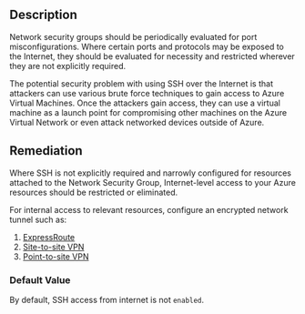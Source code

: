 ## Description

Network security groups should be periodically evaluated for port misconfigurations. Where certain ports and protocols may be exposed to the Internet, they should be evaluated for necessity and restricted wherever they are not explicitly required.

The potential security problem with using SSH over the Internet is that attackers can use various brute force techniques to gain access to Azure Virtual Machines. Once the attackers gain access, they can use a virtual machine as a launch point for compromising other machines on the Azure Virtual Network or even attack networked devices outside of Azure.

## Remediation

Where SSH is not explicitly required and narrowly configured for resources attached to the Network Security Group, Internet-level access to your Azure resources should be restricted or eliminated.

For internal access to relevant resources, configure an encrypted network tunnel such as:

1. [ExpressRoute](https://docs.microsoft.com/en-us/azure/expressroute/)
2. [Site-to-site VPN](https://docs.microsoft.com/en-us/azure/vpn-gateway/tutorial-site-to-site-portal)
3. [Point-to-site VPN](https://docs.microsoft.com/en-us/azure/vpn-gateway/vpn-gateway-howto-point-to-site-resource-manager-portal)

### Default Value

By default, SSH access from internet is not `enabled`.

